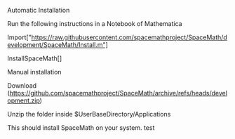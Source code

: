 Automatic Installation

Run the following instructions in a Notebook of Mathematica

Import["https://raw.githubusercontent.com/spacemathproject/SpaceMath/development/SpaceMath/Install.m"]

InstallSpaceMath[]

Manual installation

Download (https://github.com/spacemathproject/SpaceMath/archive/refs/heads/development.zip)

Unzip the folder inside $UserBaseDirectory/Applications

This should install SpaceMath on your system.
test
